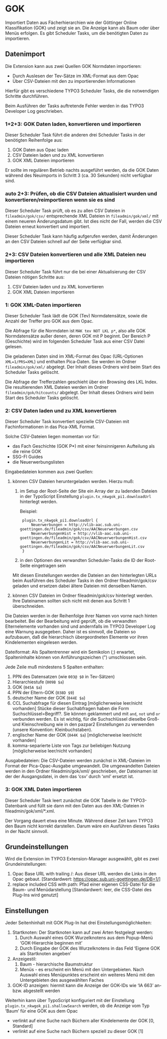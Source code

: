 # GOK
Importiert Daten aus Fächerhierarchien wie der Göttinger Online
Klassifikation (GOK) und zeigt sie an.
Die Anzeige kann als Baum oder über Menüs erfolgen.
Es gibt Scheduler Tasks, um die benötigten Daten zu importieren.


## Datenimport
Die Extension kann aus zwei Quellen GOK Normdaten importieren:

* Durch Auslesen der Tev-Sätze im XML-Format aus dem Opac
* Über CSV-Dateien mit den zu importierenden Informationen

Hierfür gibt es verschiedene TYPO3 Scheduler Tasks, die die notwendigen
Schritte durchführen.

Beim Ausführen der Tasks auftretende Fehler werden in das TYPO3 Developer
Log geschrieben.


### 1+2+3: GOK Daten laden, konvertieren und importieren
Dieser Scheduler Task führt die anderen drei Scheduler Tasks in der benötigten
Reihenfolge aus:

1. GOK Daten aus Opac laden
2. CSV Dateien laden und zu XML konvertieren
3. GOK XML Dateien importieren

Er sollte im regulären Betrieb nachts ausgeführt werden, da die GOK Daten
während des Neuimports in Schritt 3 (ca. 30 Sekunden) nicht verfügbar sind.


### auto 2+3: Prüfen, ob die CSV Dateien aktualisiert wurden und konvertieren/reimportieren wenn sie es sind
Dieser Scheduler Task prüft, ob es zu allen CSV Dateien in `fileadmin/gok/csv/`
entsprechende XML Dateien in `fileadmin/gok/xml/` mit einem neueren Änderungsdatum
gibt. Ist dies nicht der Fall, werden die CSV Dateien erneut konvertiert und
importiert.

Dieser Scheduler Task kann häufig aufgerufen werden, damit Änderungen an den CSV
Dateien schnell auf der Seite verfügbar sind.


### 2+3: CSV Dateien konvertieren und alle XML Dateien neu importieren
Dieser Scheduler Task führt nur die bei einer Aktualisierung der CSV Dateien
nötigen Schritte aus:

1. CSV Dateien laden und zu XML konvertieren
2. GOK XML Dateien importieren


### 1: GOK XML-Daten importieren
Dieser Scheduler Task lädt die GOK (Tev) Normdatensätze, sowie die Anzahl der
Treffer pro GOK aus dem Opac.

Die Abfrage für die Normdaten ist `MAK tev NOT LKL p*`, also alle GOK
Normdatensätze außer denen, deren GOK mit P beginnt. Der Bereich P (Geschichte)
wird im folgenden Scheduler Task aus einer CSV Datei gelesen.

Die geladenen Daten sind im XML-Format des Opac (URL-Optionen `XML=1/PRS=XML`)
und enthalten Pica-Daten. Sie werden im Ordner `fileadmin/gok/xml/` abgelegt. Der
Inhalt dieses Ordners wird beim Start des Scheduler Tasks gelöscht.

Die Abfrage der Trefferzahlen geschieht über ein Browsing des LKL Index. Die 
resultierenden XML Dateien werden im Ordner `fileadmin/gok/hitcounts/` abgelegt.
Der Inhalt dieses Ordners wird beim Start des Scheduler Tasks gelöscht.


### 2: CSV Daten laden und zu XML konvertieren
Dieser Scheduler Task konvertiert spezielle CSV-Dateien mit Fachinformationen
in das Pica-XML Format.

Solche CSV-Dateien liegen momentan vor für:

* das Fach Geschichte (GOK P*) mit einer feinsinnigeren Aufteilung als die reine GOK
* SSG-FI Guides
* die Neuerwerbungslisten

Eingabedateien kommen aus zwei Quellen:

1. können CSV Dateien heruntergeladen werden. Hierzu muß:
	1. im Setup der Root-Seite der Site ein Array der zu ladenden Dateien in der
		TypoScript Einstellung `plugin.tx_nkwgok_pi1.downloadUrl` hinterlegt werden.

		Beispiel:

			plugin.tx_nkwgok_pi1.downloadUrl {
				Neuerwerbungen = http://vlib-aac.sub.uni-goettingen.de/fileadmin/gok/csv/AACNeuerwerbungen.csv
				NeuerwerbungenHist = http://vlib-aac.sub.uni-goettingen.de/fileadmin/gok/csv/AACNeuerwerbungenHist.csv
				NeuerwerbungenLit = http://vlib-aac.sub.uni-goettingen.de/fileadmin/gok/csv/AACNeuerwerbungenLit.csv
			}
	2. in den Optionen des verwandten Scheduler-Tasks die ID der Root-Seite
		eingetragen sein

	Mit diesen Einstellungen werden die Dateien an den hinterlegten URLs beim
		Ausführen des Scheduler Tasks in den Ordner fileadmin/gok/csv geladen
		und ersetzen dabei ältere Dateien mit denselben Namen.
2. können CSV Dateien im Ordner fileadmin/gok/csv hinterlegt werden. Ihre Dateinamen
	sollten sich nicht mit denen aus Schritt 1 überschneiden.

Die Dateien werden in der Reihenfolge ihrer Namen von vorne nach hinten bearbeitet.
Bei der Bearbeitung wird geprüft, ob die verwandten Elternelemente vorhanden sind
und andernfalls im TYPO3 Developer Log eine Warnung ausgegeben. Daher ist es sinnvoll,
die Dateien so aufzubauen, daß die hierarchisch übergeordneten Elemente vor ihren
Kindelementen eingelesen werden.

Dateiformat: Als Spaltentrenner wird ein Semikolon (;) erwartet, Spalteninhalte
können von Anführungszeichen (") umschlossen sein.

Jede Zeile muß mindestens 5 Spalten enthalten:

1. PPN des Datensatzen (wie `003@ $0` in Tev-Sätzen)
2. Hierarchiestufe (`009B $a`)
3. GOK (`045A $a`)
4. PPN der Eltern-GOK (`038D $9`)
5. deutscher Name der GOK (`044E $a`)
6. CCL Suchabfrage für diesen Eintrag [möglicherweise leer/nicht vorhanden]
	Stücke dieser Suchabfragen haben die Form Suchschlüssel=Begriff?. Sie können
	geklammert und mit `and`, `not` und `or` verbunden werden. Es ist wichtig, für die
	Suchschlüssel dieselbe Groß- und Kleinschreibung wie in den pazpar2 Einstellungen
	zu verwenden (unsere Konvention: Kleinbuchstaben).
7. englischer Name der GOK (`044K $a`) [möglicherweise leer/nicht vorhanden]
8. komma-separierte Liste von Tags zur beliebigen Nutzung [möglicherweise leer/nicht vorhanden]

Ausgabedateien: Die CSV-Dateien werden zunächst in XML-Dateien im Format der
Pica-Opac-Ausgabe umgewandelt. Die umgewandelten Dateien werden in den Ordner
fileadmin/gok/xml/ geschrieben, der Dateinamen ist der der Ausgangsdatei, in dem
das ‘csv’ durch ‘xml’ ersetzt ist.


### 3: GOK XML Daten importieren
Dieser Scheduler Task leert zunächst die GOK Tabelle in der TYPO3-Datenbank und
füllt sie dann mit den Daten aus den XML-Dateien in fileadmin/gok/xml/*.xml.

Der Vorgang dauert etwa eine Minute. Während dieser Zeit kann TYPO3 den Baum nicht
korrekt darstellen. Darum wäre ein Ausführen dieses Tasks in der Nacht sinnvoll.


## Grundeinstellungen
Wird die Extension im TYPO3 Extension-Manager ausgewählt, gibt es zwei
Grundeinstellungen:

1. Opac Base URL with trailing /: Aus dieser URL werden die Links in den Opac
gebaut. [Standardwert: https://opac.sub.uni-goettingen.de/DB=1/]
2. replace included CSS with path: Pfad einer eigenen CSS-Datei für die Baum-
und Menüdarstellung [Standardwert: leer, die CSS-Datei des Plug-Ins wird genutzt]


## Einstellungen
Jeder Seitenhinhalt mit GOK Plug-In hat drei Einstellungsmöglichkeiten:

1. Startknoten: Der Startknoten kann auf zwei Arten festgelegt werden:
	1. Durch Auswahl eines GOK Wurzelknotens aus dem Popup-Menü ‘GOK-Hierarchie beginnen mit’
	2. Durch Eingabe der GOK des Wurzelknotens in das Feld ‘Eigene GOK als Startknoten angeben’
2. Anzeigestil:
	1. Baum - hierarchische Baumstruktur
	2. Menüs - es erscheint ein Menü mit den Untergebieten. Nach Auswahl eines
	Menüpunktes erscheint ein weiteres Menü mit den Untergebieten des ausgewählten Faches
3. GOK-ID anzeigen: hiermit kann die Anzeige der GOK-IDs wie ‘IA 663’ an- bzw. abgestellt werden

Weiterhin kann über TypoScript konfiguriert mit der Einstellung	`plugin.tx_nkwgok_pi1.shallowSearch`
werden, ob die Anzeige vom Typ ‘Baum’ für eine GOK aus dem Opac

* verlinkt auf eine Suche nach Büchern aller Kindelemente der GOK [0, Standard]
* verlinkt auf eine Suche nach Büchern speziell zu dieser GOK [1]
